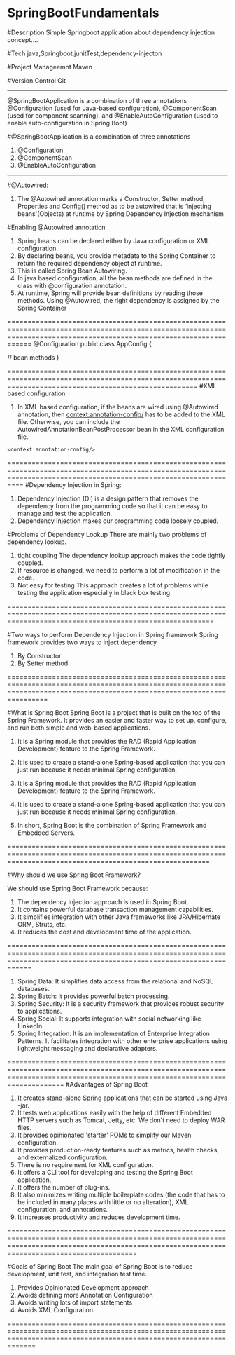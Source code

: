 # SpringBootFundamentals

#Description
Simple Springboot application about dependency injection concept....

#Tech
java,Springboot,junitTest,dependency-injecton

#Project Manageemnt
Maven

#Version Control
Git

-----------------------------------------------------------------------------------------------------------------------------------------------------
 @SpringBootApplication is a combination of three annotations @Configuration (used for Java-based configuration), @ComponentScan (used for component scanning), and @EnableAutoConfiguration (used to enable auto-configuration in Spring Boot)
 
 #@SpringBootApplication is a combination of three annotations
 
1) @Configuration
2) @ComponentScan
3) @EnableAutoConfiguration


----------------------------------------------------------------------------------------------------------------------------------------------------
#@Autowired:

1) The @Autowired annotation marks a Constructor, Setter method, Properties and Config() method as to be autowired that is ‘injecting beans'(Objects) at runtime by Spring Dependency Injection mechanism


#Enabling @Autowired annotation

1) Spring beans can be declared either by Java configuration or XML configuration. 
2) By declaring beans, you provide metadata to the Spring Container to return the required dependency object at runtime. 
3) This is called Spring Bean Autowiring. 
4) In java based configuration, all the bean methods are defined in the class with @configuration annotation. 
5) At runtime, Spring will provide bean definitions by reading those methods. Using @Autowired, the right dependency is assigned by the Spring Container

========================================================================================================================================================================
@Configuration
public class AppConfig {

// bean methods
}

===========================================================================================================================================================
#XML based configuration

1) In XML based configuration, if the beans are wired using @Autowired annotation, 
then <context:annotation-config/> has to be added to the XML file. 
Otherwise, you can include the AutowiredAnnotationBeanPostProcessor bean in the XML configuration file.

<?xml version="1.0" encoding="UTF-8"?>
<beans xmlns="http://www.springframework.org/schema/beans"
        xmlns:xsi="http://www.w3.org/2001/XMLSchema-instance"
        xsi:schemaLocation="http://www.springframework.org/schema/beans
        https://www.springframework.org/schema/beans/spring-beans.xsd
        http://www.springframework.org/schema/context
        http://www.springframework.org/schema/context/spring-context.xsd"
        xmlns:context="http://www.springframework.org/schema/context"
        >

    <context:annotation-config/>
	
======================================================================================================================================================================
#Dependency Injection in Spring: 

1) Dependency Injection (DI) is a design pattern that removes the dependency from the programming code so that it can be easy to manage and test the application. 
2) Dependency Injection makes our programming code loosely coupled.

#Problems of Dependency Lookup
There are mainly two problems of dependency lookup.

1) tight coupling The dependency lookup approach makes the code tightly coupled. 
2) If resource is changed, we need to perform a lot of modification in the code.
3) Not easy for testing This approach creates a lot of problems while testing the application especially in black box testing.


===============================================================================================================================================================

#Two ways to perform Dependency Injection in Spring framework
Spring framework provides two ways to inject dependency

1) By Constructor
2) By Setter method

============================================================================================================================================================================

#What is Spring Boot
Spring Boot is a project that is built on the top of the Spring Framework. It provides an easier and faster way to set up, configure, and run both simple and web-based applications.

1) It is a Spring module that provides the RAD (Rapid Application Development) feature to the Spring Framework. 
2) It is used to create a stand-alone Spring-based application that you can just run because it needs minimal Spring configuration.

3) It is a Spring module that provides the RAD (Rapid Application Development) feature to the Spring Framework. 
4) It is used to create a stand-alone Spring-based application that you can just run because it needs minimal Spring configuration.

5) In short, Spring Boot is the combination of Spring Framework and Embedded Servers.

==============================================================================================================================================================

#Why should we use Spring Boot Framework?

We should use Spring Boot Framework because:

1) The dependency injection approach is used in Spring Boot.
2) It contains powerful database transaction management capabilities.
3) It simplifies integration with other Java frameworks like JPA/Hibernate ORM, Struts, etc.
4) It reduces the cost and development time of the application.

========================================================================================================================================================================

1) Spring Data: It simplifies data access from the relational and NoSQL databases.
2) Spring Batch: It provides powerful batch processing.
3) Spring Security: It is a security framework that provides robust security to applications.
4) Spring Social: It supports integration with social networking like LinkedIn.
5) Spring Integration: It is an implementation of Enterprise Integration Patterns. It facilitates integration with other enterprise applications using lightweight messaging and declarative adapters.

================================================================================================================================================================================
#Advantages of Spring Boot

1) It creates stand-alone Spring applications that can be started using Java -jar.
2) It tests web applications easily with the help of different Embedded HTTP servers such as Tomcat, Jetty, etc. We don't need to deploy WAR files.
3) It provides opinionated 'starter' POMs to simplify our Maven configuration.
4) It provides production-ready features such as metrics, health checks, and externalized configuration.
5) There is no requirement for XML configuration.
6) It offers a CLI tool for developing and testing the Spring Boot application.
7) It offers the number of plug-ins.
8) It also minimizes writing multiple boilerplate codes (the code that has to be included in many places with little or no alteration), XML configuration, and annotations.
9) It increases productivity and reduces development time.

==================================================================================================================================================================================================

#Goals of Spring Boot
The main goal of Spring Boot is to reduce development, unit test, and integration test time.

1) Provides Opinionated Development approach
2) Avoids defining more Annotation Configuration
3) Avoids writing lots of import statements
4) Avoids XML Configuration.

=========================================================================================================================================================================